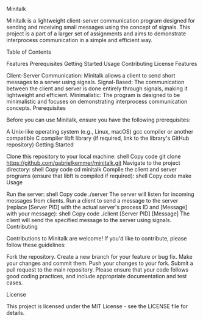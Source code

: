 Minitalk

Minitalk is a lightweight client-server communication program designed for sending and receiving small messages using the concept of signals. This project is a part of a larger set of assignments and aims to demonstrate interprocess communication in a simple and efficient way.

Table of Contents

Features
Prerequisites
Getting Started
Usage
Contributing
License
Features

Client-Server Communication: Minitalk allows a client to send short messages to a server using signals.
Signal-Based: The communication between the client and server is done entirely through signals, making it lightweight and efficient.
Minimalistic: The program is designed to be minimalistic and focuses on demonstrating interprocess communication concepts.
Prerequisites

Before you can use Minitalk, ensure you have the following prerequisites:

A Unix-like operating system (e.g., Linux, macOS)
gcc compiler or another compatible C compiler
libft library (if required, link to the library's GitHub repository)
Getting Started

Clone this repository to your local machine:
shell
Copy code
git clone https://github.com/gabrielkemmer/minitalk.git
Navigate to the project directory:
shell
Copy code
cd minitalk
Compile the client and server programs (ensure that libft is compiled if required):
shell
Copy code
make
Usage

Run the server:
shell
Copy code
./server
The server will listen for incoming messages from clients.
Run a client to send a message to the server (replace [Server PID] with the actual server's process ID and [Message] with your message):
shell
Copy code
./client [Server PID] [Message]
The client will send the specified message to the server using signals.
Contributing

Contributions to Minitalk are welcome! If you'd like to contribute, please follow these guidelines:

Fork the repository.
Create a new branch for your feature or bug fix.
Make your changes and commit them.
Push your changes to your fork.
Submit a pull request to the main repository.
Please ensure that your code follows good coding practices, and include appropriate documentation and test cases.

License

This project is licensed under the MIT License - see the LICENSE file for details.
